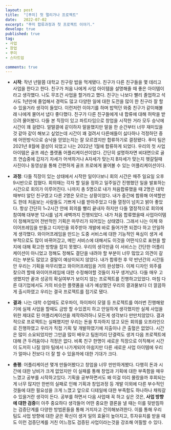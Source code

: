 ```yaml
---
layout: post
title:  "[푸미] 첫 멀리가나 프로젝트"
date:   2022-07-02
excerpt: "푸미 합류과정과 첫 프로젝트 이야기."
develop: true
published: true
tag:
- 사업
- 창업
- 푸미
- 스타트업

comments: true
---
```


 * **시작**: 작년 년말쯤 대학교 친구랑 밥을 먹게됐다. 친구가 다른 친구들을 몇 데리고 사업을 한다고 한다. 친구가 처음 나에게 사업 아이템을 설명해줄 때 좋은 아이템이라고 생각했다. 나도 무조건 사업을 할거라고 했다. 친구는 나보다 빨리 졸업하고 석사도 1년만에 졸업해서 경력도 많고 다양한 일에 대한 도전을 많이 한 친구라 잘 할 수 있을거라 생각이 들었다. 이런저런 이야기를 하며 밥먹던 와중 친구가 같이해볼래 나에게 물어서 냅다 좋다했다. 친구가 다른 친구들에게 내 합류에 대해 허락을 받으려 물어봤다. 다들 본 직장이 있고 파트타임으로 창업을 시작한 거라 모두 승낙에 시간이 꽤 걸렸다. 얼떨결에 같이하자 말을했지만 말을 한 순간부터 너무 재미있을 것 같아 같이 해보고 싶었는데 시간이 꽤 걸려서 다른애들이 싫다하나 걱정하던 중에 어떤방식으로 승낙을 얻었는지는 잘 모르겠지만 합류하기로 결정됐다. 푸미 팀은 2021년 8월에 결성이 되었고 나는 2022년 1월에 합류하게 되었다. 우리의 첫 사업 아이템은 골프 레슨 플랫폼 어플리케이션이었다. 간단히 설명하자면 비대면으로 골프 연습중에 갑자기 자세가 어색하거나 A자세가 맞는지 B자세가 맞는지 헷갈릴때 사진이나 동영상을 통해 간편하게 골프 프로에게 물어볼 수 있는 어플리케이션이다.

 * **과정**: 다들 직장이 있는 상태에서 시작한 일이다보니 회의 시간은 매주 일요일 오후 9시반으로 잡혔다. 회의때는 각자 할 일을 정하고 일주일간 진행했던 일을 발표하는 시간으로 회의가 이루어진다. 나까지 총 5명으로 내가 처음합류했을 때 2명은 대학때부터 알던 친구였고 다른 2명은 모르는 상황이었다. 내가 중간에 합류해 어색할만도 한데 처음보는 사람들도 기쁘게 나를 받아주었고 다들 열정이 넘치고 밝아 좋았다. 항상 간단히 1~2시간 안에 회의를 빨리 끝내자 하지만 다들 열정적으로 회의에 참여해 대부분 12시를 넘겨 새벽까지 진행되었다. 내가 처음 합류했을때 사업아이템이 정해져있어 전반적인 기획은 마무리가 되어있는 상태였다. 그래서 나는 이제 와이어프레임을 만들고 디자인을 외주받아 개발에 바로 들어가면 되겠다 하고 안일하게 생각했다. 와이어프레임을 만드는 도중 서비스에 대한 기능적인 욕심이 생겨 세부적으로도 많이 바뀌어갔고, 메인 서비스에 대해서도 이것을 어떤식으로 표현을 할지에 대해 확고한 방향을 잡지 못했다. 우리의 생각만큼 이 서비스는 간단한 어플리케이션이 아니었고 정해도 정해도 결단을 내려야 할 부분이 너무 많았고 의견이 갈리는 부분도 많았고 결말이 예상이되지 않았다. 내가 합류한 후 약 반년간의 시간동안 우리는 기획을 마무리했고 와이어프레임을 거의 완성했다. 이제 디자인 외주를 찾으려 할때 와이어프레임에 대한 수정해야할 것들이 자꾸 생겨났다. 다들 매우 고생했지만 끝과 성공의 확실여부가 보이지 않는 프로젝트를 진행하고있었다. 마침 다른 대기업에서도 거의 비슷한 플랫폼을 내가 예상했던 우리의 결과물보다 더 깔끔하게 출시하였고 우리는 결국 프로젝트를 접기로 됐다.

 * **결과**: 나는 대학 수업때도 로우파이, 하이파이 모델 등 프로젝트를 여러번 진행해왔기에 실제 사업을 할때도 금방 할 수있겠지 하고 안일하게 생각했지만 실제 사업을 위한 제대로 된 어플리케이션을 제작하려하니 모든게 생각보다 만만치않았다. 결과적으로 프로젝트는 실패했지만 우리는 돈을 투자하지 않고 모든 회의를 오프라인으로 진행하였고 우리가 직접 기획 및 개발하였기에 지출이나 큰 출혈은 없었다. 시간은 많이 소요되었지만 그만큼 많이 배우고 팀원끼리 단결력도 생겨 다음 프로젝트에 대해 큰 두려움이나 걱정은 없다. 비록 친구 한명이 새로운 직장으로 이직해서 시간이 도저히 나질 않아 팀에서 나가게되어 아쉽지만 다른 새로운 사업 아이템에 우리가 얼마나 전보다 더 잘 할 수 있을까에 대한 기대가 크다.

 * **총평**: 어플리케이션 몇개 만들어봤다고 창업을 너무 만만하게봤다. 다행히 돈과 시간에 대한 낭비가 크게 없었지만 이 실패를 통해 창업과 기획에 대한 부족함을 매우 느꼈고 공부를 시작하고있다. 기획을 공부하면서도 왜 이걸 미리 몰랐을까 후회되는게 너무 많지만 한번의 실패로 인해 기획과 창업과정 등 개발 이외에 다른 부수적인 것들에 대한 필요성을 크게 느꼈고 앞으로 디테일에 대한 부족함도 하나하나 채워갈 수 있을거란 생각이 든다. 공부를 하면서 다음 사업때 꼭 하고 싶은 것은, **사업 방향에 대한 검증**이 아주 중요하다 생각들어 어떤 중요한 결론을 낼 때는 이를 뒷받침하는 검증단계를 다양한 방법론들을 통해 거치자고 건의해보려한다. 이를 통해 우리 팀도 사업 방향에 대한 굳은 확신이 생겨 일의 효율이 높아지고, 투자유치를 받을 때도 이런 검증단계를 거친 어느정도 검증된 사업이라는것을 강조해 어필할 수 있다.
